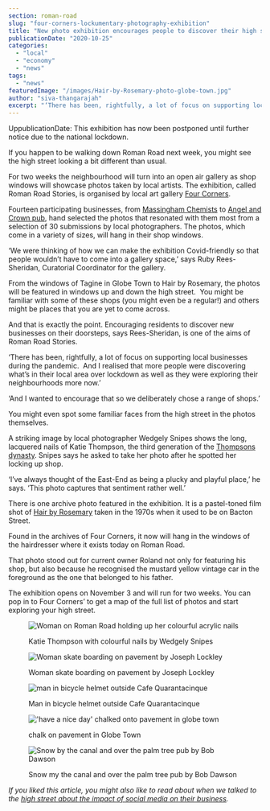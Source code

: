 ```yaml
---
section: roman-road
slug: "four-corners-lockumentary-photography-exhibition"
title: "New photo exhibition encourages people to discover their high street"
publicationDate: "2020-10-25"
categories: 
  - "local"
  - "economy"
  - "news"
tags: 
  - "news"
featuredImage: "/images/Hair-by-Rosemary-photo-globe-town.jpg"
author: "siva-thangarajah"
excerpt: "‘There has been, rightfully, a lot of focus on supporting local businesses during the pandemic.  And I realised that more people were discovering what’s in their local area over lockdown as well as they were exploring their neighbourhoods more now.’"
---
```


UppublicationDate: This exhibition has now been postponed until further notice due to the national lockdown.

If you happen to be walking down Roman Road next week, you might see the high street looking a bit different than usual. 

For two weeks the neighbourhood will turn into an open air gallery as shop windows will showcase photos taken by local artists. The exhibition, called Roman Road Stories, is organised by local art gallery [Four Corners](https://romanroadlondon.com/four-corners-camerawork-radical-visions-free-photography-training/). 

Fourteen participating businesses, from [Massingham Chemists](https://romanroadlondon.com/massingham-chemist-sinclairs-pharmacy-covid-19/) to [Angel and Crown pub](https://romanroadlondon.com/angel-and-crown-globe-town-reopens/), hand selected the photos that resonated with them most from a selection of 30 submissions by local photographers. The photos, which come in a variety of sizes, will hang in their shop windows. 

‘We were thinking of how we can make the exhibition Covid-friendly so that people wouldn’t have to come into a gallery space,’ says Ruby Rees-Sheridan, Curatorial Coordinator for the gallery. 

From the windows of Tagine in Globe Town to Hair by Rosemary, the photos will be featured in windows up and down the high street.  You might be familiar with some of these shops (you might even be a regular!) and others might be places that you are yet to come across. 

And that is exactly the point. Encouraging residents to discover new businesses on their doorsteps, says Rees-Sheridan, is one of the aims of Roman Road Stories.

‘There has been, rightfully, a lot of focus on supporting local businesses during the pandemic.  And I realised that more people were discovering what’s in their local area over lockdown as well as they were exploring their neighbourhoods more now.’

‘And I wanted to encourage that so we deliberately chose a range of shops.’

You might even spot some familiar faces from the high street in the photos themselves. 

A striking image by local photographer Wedgely Snipes shows the long, lacquered nails of Katie Thompson, the third generation of the [Thompsons dynasty](https://romanroadlondon.com/thompsons-diy-store-bow/). Snipes says he asked to take her photo after he spotted her locking up shop. 

‘I’ve always thought of the East-End as being a plucky and playful place,’ he says. ‘This photo captures that sentiment rather well.’

There is one archive photo featured in the exhibition. It is a pastel-toned film shot of [Hair by Rosemary](https://romanroadlondon.com/hairdressers-east-london/) taken in the 1970s when it used to be on Bacton Street. 

Found in the archives of Four Corners, it now will hang in the windows of the hairdresser where it exists today on Roman Road. 

That photo stood out for current owner Roland not only for featuring his shop, but also because he recognised the mustard yellow vintage car in the foreground as the one that belonged to his father. 

The exhibition opens on November 3 and will run for two weeks. You can pop in to Four Corners’ to get a map of the full list of photos and start exploring your high street. 

<figure>

![Woman on Roman Road holding up her colourful acrylic nails](/images/7-Tagines-Wedgely-Snipes-1024x683.jpg)

<figcaption>

Katie Thompson with colourful nails by Wedgely Snipes

</figcaption>

</figure>

<figure>

![Woman skate boarding on pavement by Joseph Lockley](/images/6-Sazzy-and-Fran-Cafe-Joseph-Lockley.jpg)

<figcaption>

Woman skate boarding on pavement by Joseph Lockley

</figcaption>

</figure>

<figure>

![man in bicycle helmet outside Cafe Quarantacinque](/images/5-Quadraquince3.jpg)

<figcaption>

Man in bicycle helmet outside Cafe Quarantacinque

</figcaption>

</figure>

<figure>

!['have a nice day' chalked onto pavement in globe town](/images/4-Photo-no-2-in-angel-and-crown.jpg)

<figcaption>

chalk on pavement in Globe Town

</figcaption>

</figure>

<figure>

![Snow by the canal and over the palm tree pub by Bob Dawson](/images/3-Massingham-Chemist-Bob-Dawson-1024x683.jpg)

<figcaption>

Snow my the canal and over the palm tree pub by Bob Dawson

</figcaption>

</figure>

  
_If you liked this article, you might also like to read about when we talked to the_ [_high street about the impact of social media on their business_](https://romanroadlondon.com/social-media-helping-hurting-high-street/)_._


